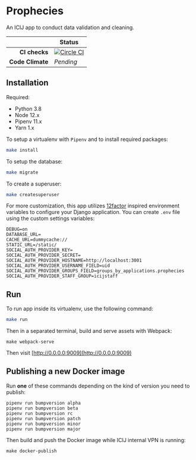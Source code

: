 # Prophecies

An ICIJ app to conduct data validation and cleaning.

| | Status |
| ---: | --- |
| **CI checks** | [![Circle CI](https://circleci.com/gh/ICIJ/prophecies.png?style=shield)](https://circleci.com/gh/ICIJ/prophecies) |
| **Code Climate** | _Pending_ |

## Installation

Required:

* Python 3.8
* Node 12.x
* Pipenv 11.x
* Yarn 1.x

To setup a virtualenv with `Pipenv` and to install required packages:

```bash
make install
```

To setup the database:

```bash
make migrate
```

To create a superuser:

```bash
make createsuperuser
```

For more customization, this app utilizes [12factor](https://www.12factor.net/)
inspired environment variables to configure your Django application. You can
create `.env` file using the custom settings variables:

```
DEBUG=on
DATABASE_URL=
CACHE_URL=dummycache://
STATIC_URL=/static/
SOCIAL_AUTH_PROVIDER_KEY=
SOCIAL_AUTH_PROVIDER_SECRET=
SOCIAL_AUTH_PROVIDER_HOSTNAME=http://localhost:3001
SOCIAL_AUTH_PROVIDER_USERNAME_FIELD=uid
SOCIAL_AUTH_PROVIDER_GROUPS_FIELD=groups_by_applications.prophecies
SOCIAL_AUTH_PROVIDER_STAFF_GROUP=icijstaff
```

## Run

To run app inside its virtualenv, use the following command:

```bash
make run
```

Then in a separated terminal, build and serve assets with Webpack:

```
make webpack-serve
```

Then visit [http://0.0.0.0:9009](http://0.0.0.0:9009)

## Publishing a new Docker image

Run **one** of these commands depending on the kind of version you need to publish:

```
pipenv run bumpversion alpha
pipenv run bumpversion beta
pipenv run bumpversion rc
pipenv run bumpversion patch
pipenv run bumpversion minor
pipenv run bumpversion major
```

Then build and push the Docker image while ICIJ internal VPN is running:

```
make docker-publish
```
